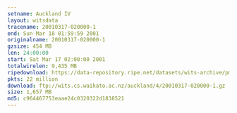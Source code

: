 ```yaml
---
setname: Auckland IV
layout: witsdata
tracename: 20010317-020000-1
end: Sun Mar 18 01:59:59 2001
originalname: 20010317-020000-1
gzsize: 454 MB
len: 24:00:00
start: Sat Mar 17 02:00:00 2001
totalwirelen: 9,435 MB
ripedownload: https://data-repository.ripe.net/datasets/wits-archive/pma/long/auck/4//20010317-020000-1.gz
pkts: 22 million
download: ftp://wits.cs.waikato.ac.nz/auckland/4/20010317-020000-1.gz
size: 1,657 MB
md5: c964467753eaae24c0320322d1838521
---
```

